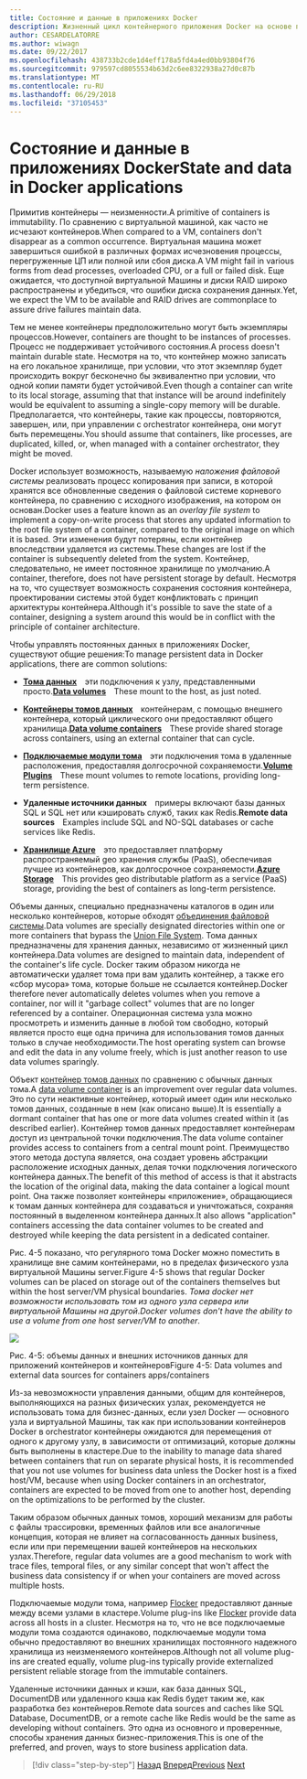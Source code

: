```yaml
---
title: Состояние и данные в приложениях Docker
description: Жизненный цикл контейнерного приложения Docker на основе платформы и средств Майкрософт
author: CESARDELATORRE
ms.author: wiwagn
ms.date: 09/22/2017
ms.openlocfilehash: 438733b2cde1d4eff178a5fd4a4ed0bb93804f76
ms.sourcegitcommit: 979597cd8055534b63d2c6ee8322938a27d0c87b
ms.translationtype: MT
ms.contentlocale: ru-RU
ms.lasthandoff: 06/29/2018
ms.locfileid: "37105453"
---
```

# <a name="state-and-data-in-docker-applications"></a><span data-ttu-id="49b0a-103">Состояние и данные в приложениях Docker</span><span class="sxs-lookup"><span data-stu-id="49b0a-103">State and data in Docker applications</span></span>

<span data-ttu-id="49b0a-104">Примитив контейнеры — неизменности.</span><span class="sxs-lookup"><span data-stu-id="49b0a-104">A primitive of containers is immutability.</span></span> <span data-ttu-id="49b0a-105">По сравнению с виртуальной машиной, как часто не исчезают контейнеров.</span><span class="sxs-lookup"><span data-stu-id="49b0a-105">When compared to a VM, containers don't disappear as a common occurrence.</span></span> <span data-ttu-id="49b0a-106">Виртуальная машина может завершиться ошибкой в различных формах исчезновения процессы, перегруженные ЦП или полной или сбоя диска.</span><span class="sxs-lookup"><span data-stu-id="49b0a-106">A VM might fail in various forms from dead processes, overloaded CPU, or a full or failed disk.</span></span> <span data-ttu-id="49b0a-107">Еще ожидается, что доступной виртуальной Машины и диски RAID широко распространены и убедиться, что ошибки диска сохранения данных.</span><span class="sxs-lookup"><span data-stu-id="49b0a-107">Yet, we expect the VM to be available and RAID drives are commonplace to assure drive failures maintain data.</span></span>

<span data-ttu-id="49b0a-108">Тем не менее контейнеры предположительно могут быть экземпляры процессов.</span><span class="sxs-lookup"><span data-stu-id="49b0a-108">However, containers are thought to be instances of processes.</span></span> <span data-ttu-id="49b0a-109">Процесс не поддерживает устойчивого состояния.</span><span class="sxs-lookup"><span data-stu-id="49b0a-109">A process doesn't maintain durable state.</span></span> <span data-ttu-id="49b0a-110">Несмотря на то, что контейнер можно записать на его локальное хранилище, при условии, что этот экземпляр будет происходить вокруг бесконечно бы эквивалентно при условии, что одной копии памяти будет устойчивой.</span><span class="sxs-lookup"><span data-stu-id="49b0a-110">Even though a container can write to its local storage, assuming that that instance will be around indefinitely would be equivalent to assuming a single-copy memory will be durable.</span></span> <span data-ttu-id="49b0a-111">Предполагается, что контейнеры, такие как процессы, повторяются, завершен, или, при управлении с orchestrator контейнера, они могут быть перемещены.</span><span class="sxs-lookup"><span data-stu-id="49b0a-111">You should assume that containers, like processes, are duplicated, killed, or, when managed with a container orchestrator, they might be moved.</span></span>

<span data-ttu-id="49b0a-112">Docker использует возможность, называемую *наложения файловой системы* реализовать процесс копирования при записи, в которой хранятся все обновленные сведения о файловой системе корневого контейнера, по сравнению с исходного изображения, на котором он основан.</span><span class="sxs-lookup"><span data-stu-id="49b0a-112">Docker uses a feature known as an *overlay file system* to implement a copy-on-write process that stores any updated information to the root file system of a container, compared to the original image on which it is based.</span></span> <span data-ttu-id="49b0a-113">Эти изменения будут потеряны, если контейнер впоследствии удаляется из системы.</span><span class="sxs-lookup"><span data-stu-id="49b0a-113">These changes are lost if the container is subsequently deleted from the system.</span></span> <span data-ttu-id="49b0a-114">Контейнер, следовательно, не имеет постоянное хранилище по умолчанию.</span><span class="sxs-lookup"><span data-stu-id="49b0a-114">A container, therefore, does not have persistent storage by default.</span></span> <span data-ttu-id="49b0a-115">Несмотря на то, что существует возможность сохранения состояния контейнера, проектировании системы этой будет конфликтовать с принцип архитектуры контейнера.</span><span class="sxs-lookup"><span data-stu-id="49b0a-115">Although it's possible to save the state of a container, designing a system around this would be in conflict with the principle of container architecture.</span></span>

<span data-ttu-id="49b0a-116">Чтобы управлять постоянных данных в приложениях Docker, существуют общие решения:</span><span class="sxs-lookup"><span data-stu-id="49b0a-116">To manage persistent data in Docker applications, there are common solutions:</span></span>

-   <span data-ttu-id="49b0a-117">[**Тома данных**](https://docs.docker.com/engine/tutorials/dockervolumes/) эти подключения к узлу, представленными просто.</span><span class="sxs-lookup"><span data-stu-id="49b0a-117">[**Data volumes**](https://docs.docker.com/engine/tutorials/dockervolumes/) These mount to the host, as just noted.</span></span>

-   <span data-ttu-id="49b0a-118">[**Контейнеры томов данных**](https://docs.docker.com/engine/tutorials/dockervolumes/#/creating-and-mounting-a-data-volume-container) контейнерам, с помощью внешнего контейнера, который циклического они предоставляют общего хранилища.</span><span class="sxs-lookup"><span data-stu-id="49b0a-118">[**Data volume containers**](https://docs.docker.com/engine/tutorials/dockervolumes/#/creating-and-mounting-a-data-volume-container) These provide shared storage across containers, using an external container that can cycle.</span></span>

-   <span data-ttu-id="49b0a-119">[**Подключаемые модули тома**](https://docs.docker.com/engine/tutorials/dockervolumes/#/mount-a-shared-storage-volume-as-a-data-volume) эти подключения тома в удаленные расположения, предоставляя долгосрочной сохраняемости.</span><span class="sxs-lookup"><span data-stu-id="49b0a-119">[**Volume Plugins**](https://docs.docker.com/engine/tutorials/dockervolumes/#/mount-a-shared-storage-volume-as-a-data-volume) These mount volumes to remote locations, providing long-term persistence.</span></span>

-   <span data-ttu-id="49b0a-120">**Удаленные источники данных** примеры включают базы данных SQL и SQL нет или кэшировать служб, таких как Redis.</span><span class="sxs-lookup"><span data-stu-id="49b0a-120">**Remote data sources** Examples include SQL and NO-SQL databases or cache services like Redis.</span></span>

-   <span data-ttu-id="49b0a-121">[**Хранилище Azure**](https://docs.microsoft.com/azure/storage/) это предоставляет платформу распространяемый geo хранения службы (PaaS), обеспечивая лучшее из контейнеров, как долгосрочное сохраняемости.</span><span class="sxs-lookup"><span data-stu-id="49b0a-121">[**Azure Storage**](https://docs.microsoft.com/azure/storage/) This provides geo distributable platform as a service (PaaS) storage, providing the best of containers as long-term persistence.</span></span>

<span data-ttu-id="49b0a-122">Объемы данных, специально предназначены каталогов в один или несколько контейнеров, которые обходят [объединения файловой системы](https://docs.docker.com/v1.8/reference/glossary#union-file-system).</span><span class="sxs-lookup"><span data-stu-id="49b0a-122">Data volumes are specially designated directories within one or more containers that bypass the [Union File System](https://docs.docker.com/v1.8/reference/glossary#union-file-system).</span></span> <span data-ttu-id="49b0a-123">Тома данных предназначены для хранения данных, независимо от жизненный цикл контейнера.</span><span class="sxs-lookup"><span data-stu-id="49b0a-123">Data volumes are designed to maintain data, independent of the container's life cycle.</span></span> <span data-ttu-id="49b0a-124">Docker таким образом никогда не автоматически удаляет тома при вам удалить контейнер, а также его «сбор мусора» тома, которые больше не ссылается контейнер.</span><span class="sxs-lookup"><span data-stu-id="49b0a-124">Docker therefore never automatically deletes volumes when you remove a container, nor will it "garbage collect" volumes that are no longer referenced by a container.</span></span> <span data-ttu-id="49b0a-125">Операционная система узла можно просмотреть и изменить данные в любой том свободно, который является просто еще одна причина для использования томов данных только в случае необходимости.</span><span class="sxs-lookup"><span data-stu-id="49b0a-125">The host operating system can browse and edit the data in any volume freely, which is just another reason to use data volumes sparingly.</span></span>

<span data-ttu-id="49b0a-126">Объект [контейнер томов данных](https://docs.docker.com/v1.8/userguide/dockervolumes/) по сравнению с обычных данных тома.</span><span class="sxs-lookup"><span data-stu-id="49b0a-126">A [data volume container](https://docs.docker.com/v1.8/userguide/dockervolumes/) is an improvement over regular data volumes.</span></span> <span data-ttu-id="49b0a-127">Это по сути неактивные контейнер, который имеет один или несколько томов данных, созданные в нем (как описано выше).</span><span class="sxs-lookup"><span data-stu-id="49b0a-127">It is essentially a dormant container that has one or more data volumes created within it (as described earlier).</span></span> <span data-ttu-id="49b0a-128">Контейнер томов данных предоставляет контейнерам доступ из центральной точки подключения.</span><span class="sxs-lookup"><span data-stu-id="49b0a-128">The data volume container provides access to containers from a central mount point.</span></span> <span data-ttu-id="49b0a-129">Преимущество этого метода доступа является, она создает уровень абстракции расположение исходных данных, делая точки подключения логического контейнера данных.</span><span class="sxs-lookup"><span data-stu-id="49b0a-129">The benefit of this method of access is that it abstracts the location of the original data, making the data container a logical mount point.</span></span> <span data-ttu-id="49b0a-130">Она также позволяет контейнеры «приложение», обращающиеся к томам данных контейнера для создаваться и уничтожаться, сохраняя постоянный в выделенном контейнера данных.</span><span class="sxs-lookup"><span data-stu-id="49b0a-130">It also allows "application" containers accessing the data container volumes to be created and destroyed while keeping the data persistent in a dedicated container.</span></span>

<span data-ttu-id="49b0a-131">Рис. 4-5 показано, что регулярного тома Docker можно поместить в хранилище вне самим контейнерами, но в пределах физического узла виртуальной Машины server.</span><span class="sxs-lookup"><span data-stu-id="49b0a-131">Figure 4-5 shows that regular Docker volumes can be placed on storage out of the containers themselves but within the host server/VM physical boundaries.</span></span> <span data-ttu-id="49b0a-132">*Тома docker нет возможности использовать том из одного узла сервера или виртуальной Машины на другой*.</span><span class="sxs-lookup"><span data-stu-id="49b0a-132">*Docker volumes don't have the ability to use a volume from one host server/VM to another*.</span></span>

![](./media/image5.png)

<span data-ttu-id="49b0a-133">Рис. 4-5: объемы данных и внешних источников данных для приложений контейнеров и контейнеров</span><span class="sxs-lookup"><span data-stu-id="49b0a-133">Figure 4-5: Data volumes and external data sources for containers apps/containers</span></span>

<span data-ttu-id="49b0a-134">Из-за невозможности управления данными, общим для контейнеров, выполняющихся на разных физических узлах, рекомендуется не использовать тома для бизнес-данных, если узел Docker — основного узла и виртуальной Машины, так как при использовании контейнеров Docker в orchestrator контейнеры ожидаются для перемещения от одного к другому узлу, в зависимости от оптимизаций, которые должны быть выполнены в кластере.</span><span class="sxs-lookup"><span data-stu-id="49b0a-134">Due to the inability to manage data shared between containers that run on separate physical hosts, it is recommended that you not use volumes for business data unless the Docker host is a fixed host/VM, because when using Docker containers in an orchestrator, containers are expected to be moved from one to another host, depending on the optimizations to be performed by the cluster.</span></span>

<span data-ttu-id="49b0a-135">Таким образом обычных данных томов, хороший механизм для работы с файлы трассировки, временных файлов или все аналогичные концепция, которая не влияет на согласованность данных business, если или при перемещении вашей контейнеров на нескольких узлах.</span><span class="sxs-lookup"><span data-stu-id="49b0a-135">Therefore, regular data volumes are a good mechanism to work with trace files, temporal files, or any similar concept that won't affect the business data consistency if or when your containers are moved across multiple hosts.</span></span>

<span data-ttu-id="49b0a-136">Подключаемые модули тома, например [Flocker](https://clusterhq.com/flocker/) предоставляют данные между всеми узлами в кластере.</span><span class="sxs-lookup"><span data-stu-id="49b0a-136">Volume plug-ins like [Flocker](https://clusterhq.com/flocker/) provide data across all hosts in a cluster.</span></span> <span data-ttu-id="49b0a-137">Несмотря на то, что не все подключаемые модули тома создаются одинаково, подключаемые модули тома обычно предоставляют во внешних хранилищах постоянного надежного хранилища из неизменяемого контейнеров.</span><span class="sxs-lookup"><span data-stu-id="49b0a-137">Although not all volume plug-ins are created equally, volume plug-ins typically provide externalized persistent reliable storage from the immutable containers.</span></span>

<span data-ttu-id="49b0a-138">Удаленные источники данных и кэши, как база данных SQL, DocumentDB или удаленного кэша как Redis будет таким же, как разработка без контейнеров.</span><span class="sxs-lookup"><span data-stu-id="49b0a-138">Remote data sources and caches like SQL Database, DocumentDB, or a remote cache like Redis would be the same as developing without containers.</span></span> <span data-ttu-id="49b0a-139">Это одна из основного и проверенные, способы хранения данных бизнес-приложения.</span><span class="sxs-lookup"><span data-stu-id="49b0a-139">This is one of the preferred, and proven, ways to store business application data.</span></span>


>[!div class="step-by-step"]
<span data-ttu-id="49b0a-140">[Назад](monolithic-applications.md)
[Вперед](soa-applications.md)</span><span class="sxs-lookup"><span data-stu-id="49b0a-140">[Previous](monolithic-applications.md)
[Next](soa-applications.md)</span></span>
